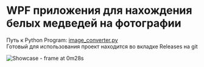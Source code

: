 # WPF приложения для нахождения белых медведей на фотографии

Путь к Python Program: [image_converter.py](/PolarBearDetectionWF/PolatBearDetection/bin/Debug/Data/image_converter.py)</br>
Готовый для использования проект находится во вкладке Releases на git

![Showcase - frame at 0m28s](https://github.com/domster704/polar-bear-detection/assets/61056244/07ede67a-0809-4297-a39d-eb967330696e)
